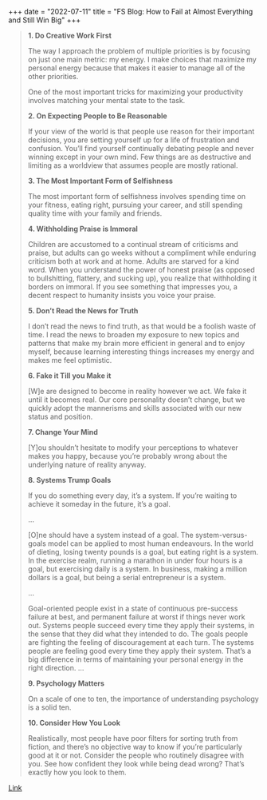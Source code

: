 +++
date = "2022-07-11"
title = "FS Blog: How to Fail at Almost Everything and Still Win Big"
+++

> **1. Do Creative Work First**
>
> The way I approach the problem of multiple priorities is by focusing on just one main metric: my energy. I make choices that maximize my personal energy because that makes it easier to manage all of the other priorities.
>
> One of the most important tricks for maximizing your productivity involves matching your mental state to the task.
>
> **2. On Expecting People to Be Reasonable**
>
> If your view of the world is that people use reason for their important decisions, you are setting yourself up for a life of frustration and confusion. You’ll find yourself continually debating people and never winning except in your own mind. Few things are as destructive and limiting as a worldview that assumes people are mostly rational.
>
> **3. The Most Important Form of Selfishness**
>
> The most important form of selfishness involves spending time on your fitness, eating right, pursuing your career, and still spending quality time with your family and friends.
>
> **4. Withholding Praise is Immoral**
>
> Children are accustomed to a continual stream of criticisms and praise, but adults can go weeks without a compliment while enduring criticism both at work and at home. Adults are starved for a kind word. When you understand the power of honest praise (as opposed to bullshitting, flattery, and sucking up), you realize that withholding it borders on immoral. If you see something that impresses you, a decent respect to humanity insists you voice your praise.
>
> **5. Don’t Read the News for Truth**
>
> I don’t read the news to find truth, as that would be a foolish waste of time. I read the news to broaden my exposure to new topics and patterns that make my brain more efficient in general and to enjoy myself, because learning interesting things increases my energy and makes me feel optimistic.
>
> **6. Fake it Till you Make it**
>
> [W]e are designed to become in reality however we act. We fake it until it becomes real. Our core personality doesn’t change, but we quickly adopt the mannerisms and skills associated with our new status and position.
>
> **7. Change Your Mind**
>
> [Y]ou shouldn’t hesitate to modify your perceptions to whatever makes you happy, because you’re probably wrong about the underlying nature of reality anyway.
>
> **8. Systems Trump Goals**
>
> If you do something every day, it’s a system. If you’re waiting to achieve it someday in the future, it’s a goal.
>
> …
>
> [O]ne should have a system instead of a goal. The system-versus-goals model can be applied to most human endeavours. In the world of dieting, losing twenty pounds is a goal, but eating right is a system. In the exercise realm, running a marathon in under four hours is a goal, but exercising daily is a system. In business, making a million dollars is a goal, but being a serial entrepreneur is a system.
>
> …
>
> Goal-oriented people exist in a state of continuous pre-success failure at best, and permanent failure at worst if things never work out. Systems people succeed every time they apply their systems, in the sense that they did what they intended to do. The goals people are fighting the feeling of discouragement at each turn. The systems people are feeling good every time they apply their system. That’s a big difference in terms of maintaining your personal energy in the right direction. …
>
> **9. Psychology Matters**
>
> On a scale of one to ten, the importance of understanding psychology is a solid ten.
>
> **10. Consider How You Look**
>
> Realistically, most people have poor filters for sorting truth from fiction, and there’s no objective way to know if you’re particularly good at it or not. Consider the people who routinely disagree with you. See how confident they look while being dead wrong? That’s exactly how you look to them.

[Link](https://fs.blog/scott-adams-fail-at-everything/)
